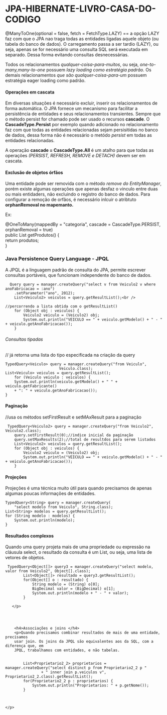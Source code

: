 # JPA-HIBERNATE-LIVRO-CASA-DO-CODIGO

<p>@ManyToOne(optional = false, fetch = FetchType.LAZY) == a opção LAZY faz com que o JPA nao traga todas as entidades ligadas aquele objeto (ou tabela do banco de dados). O carregamento passa a ser tardio (LAZY), ou seja, apenas se for necessário uma consulta SQL será executada em separado. Dessa forma evitando consultas desnecessárias.</p>
<p>Todos os relacionamentos <em>qualquer-coisa-para-muitos</em>, ou seja, <em>one-to-many,many-to-one</em> possuem <em>lazy loading como estratégia padrão.</em> Os demais relacionamentos <em>que são qualquer-coisa-para-um</em> possuem estratégia eager loading como padrão.</p>

<h4>Operações em cascata</h4>
<p>Em diversas situações é necessário excluir, inserir os relacionamentos de forma automática. O JPA fornece um mecanismo para facilitar a persistência de entidades e seus relacionamentos transientes. Sempre que o método persist for chamado pode ser usado o recursos <strong>cascade</strong>. O <strong>CascadeType.Persist</strong> por exemplo quando adicionado no relacionamento faz com que todas as entidades relacionadas sejam persisitidas no banco de dados, dessa forma não é necessário o metódo <em>persist</em> em todas as entidades relacionadas.</p> A operação <strong>cascade = CascadeType.All</strong> é um atalho para que todas as operações <em>(PERSIST, REFRESH, REMOVE e DETACH)</em> devem ser em cascata.

<h4>Exclusão de objetos órfãos</h4>
<p>Uma entidade pode ser removida com o método <em>remove do EntityManager</em>, porém existe algumas operações que apenas desfaz o vinculo entre duas ou mais entidaders, não excluindo o registro do banco de dados. Para configurar a remoção de orfãos, é necessário inlcuir o atribtuto <strong>orphanRemoval no mapemanto.</strong></p>
<p>Ex:</p>

@OneToMany(mappedBy = "categoria", cascade = CascadeType.PERSIST,<br />
orphanRemoval = true)<br />
public List<Produto> getProdutos() {<br />
return produtos;<br />
}<br />
  
  <h3>Java Persistence Query Language - JPQL</h3>
  <p>A JPQL é a linguagem padrão de consulta do JPA, permite escrever consultas portáveis, que funcionam independente do banco de dados.</p>
  <p> 
	  
	   
	  Query query = manager.createQuery("select v from Veiculo2 v where anoFabricacao = :ano")
		.setParameter("ano", 2012); 
		List<Veiculo2> veiculos = query.getResultList();<br />

    //percorrendo a lista obtida com o getResultList()
		for (Object obj : veiculos) {
			Veiculo2 veiculo = (Veiculo2) obj;
			System.out.println("VEICULO == " + veiculo.getModelo() + " - " + veiculo.getAnoFabricacao());
		}
	  
	   
</p>
    
  <h6>Consultas tipadas</h6>
  <p>
	 // já retorna uma lista do tipo especificada na criação da query
	
	TypedQuery<Veiculo> query = manager.createQuery("from Veiculo",
							Veiculo.class);
   	List<Veiculo> veiculos = query.getResultList();
		for (Veiculo veiculo : veiculos) {
		System.out.println(veiculo.getModelo() + " " + veiculo.getFabricante()
		+ ": " + veiculo.getAnoFabricacao());
	}  
  </p>
  
  <h4>Paginação</h4>
  <p>
  	//usa os métodos setFirstResult e setMAxResult para a paginação
	  
  	 TypedQuery<Veiculo2> query = manager.createQuery("from Veiculo2", Veiculo2.class);
		query.setFirstResult(0);//indice inicial da paginação
		query.setMaxResults(2);//total de resultdos para serem listados
		List<Veiculo2> veiculos = query.getResultList();
		for (Object obj : veiculos) {
			Veiculo2 veiculo = (Veiculo2) obj;
			System.out.println("VEICULO == " + veiculo.getModelo() + " - " + veiculo.getAnoFabricacao());
		}
  	
  </p>
  <h4>Projeções</h4>
  <p>
  	Projeções é uma técnica muito útil para quando precisamos de apenas algumas poucas informações de entidades. 
	
	TypedQuery<String> query = manager.createQuery(
		"select modelo from Veiculo", String.class);
	List<String> modelos = query.getResultList();
	for (String modelo : modelos) {
		System.out.println(modelo);
	}  
  </p>
   <h4>Resultados complexos </h4>
   <p>
   Quando uma query projeta mais de uma propriedade ou expressão na cláusula
select, o resultado da consulta é um List, ou seja, uma lista de vetores de objetos.
	   
~~~
 TypedQuery<Object[]> query3 = manager.createQuery("select modelo, valor from Veiculo2", Object[].class);
		List<Object[]> resultado = query3.getResultList();
		for(Object[] o : resultado) {
			String modelo = (String) o[0];
			BigDecimal valor = (BigDecimal) o[1];
			System.out.println(modelo + " - " + valor);
		}
	   
   </p>
   
	   
	   
	   
    <h4>Associações e joins </h4>
    <p>Quando precisamos combinar resultados de mais de uma entidade, precisamos
	usar join. Os joins da JPQL são equivalentes aos da SQL, com a diferença que, em
	JPQL, trabalhamos com entidades, e não tabelas.
	

		List<Proprietario2_2> proprietarios = manager.createQuery("select distinct p from Proprietario2_2 p "
				+ " inner join p.veiculos v", Proprietario2_2.class).getResultList();
		for(Proprietario2_2 p : proprietarios) {			
			System.out.println("Proprietarios: " + p.getNome());
		}


	
</p>
  
